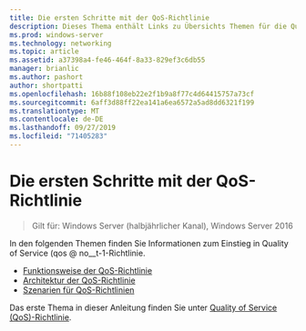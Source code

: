```yaml
---
title: Die ersten Schritte mit der QoS-Richtlinie
description: Dieses Thema enthält Links zu Übersichts Themen für die Quality of Service-Richtlinie (QoS), mit der Sie die Bandbreite von Netzwerk Datenverkehr für bestimmte Anwendungen und Dienste in Windows Server 2016 mit Gruppenrichtlinie priorisieren können.
ms.prod: windows-server
ms.technology: networking
ms.topic: article
ms.assetid: a37398a4-fe46-464f-8a33-829ef3c6db55
manager: brianlic
ms.author: pashort
author: shortpatti
ms.openlocfilehash: 16b88f108eb22e2f1b9a8f77c4d64415757a73cf
ms.sourcegitcommit: 6aff3d88ff22ea141a6ea6572a5ad8dd6321f199
ms.translationtype: MT
ms.contentlocale: de-DE
ms.lasthandoff: 09/27/2019
ms.locfileid: "71405283"
---
```

# <a name="getting-started-with-qos-policy"></a>Die ersten Schritte mit der QoS-Richtlinie

>Gilt für: Windows Server (halbjährlicher Kanal), Windows Server 2016

In den folgenden Themen finden Sie Informationen zum Einstieg in Quality of Service \(qos @ no__t-1-Richtlinie.

- [Funktionsweise der QoS-Richtlinie](qos-policy-works.md)
- [Architektur der QoS-Richtlinie](qos-policy-architecture.md)
- [Szenarien für QoS-Richtlinien](qos-policy-scenarios.md)


Das erste Thema in dieser Anleitung finden Sie unter [Quality of Service (QoS)-Richtlinie](qos-policy-top.md).
